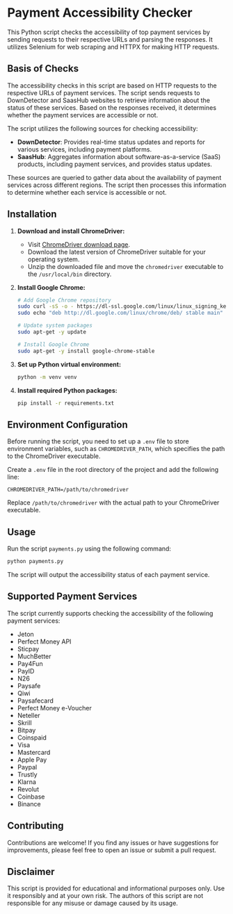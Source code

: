# Payment Accessibility Checker

This Python script checks the accessibility of top payment services by sending requests to their respective URLs and parsing the responses. It utilizes Selenium for web scraping and HTTPX for making HTTP requests.

## Basis of Checks

The accessibility checks in this script are based on HTTP requests to the respective URLs of payment services. The script sends requests to DownDetector and SaasHub websites to retrieve information about the status of these services. Based on the responses received, it determines whether the payment services are accessible or not.

The script utilizes the following sources for checking accessibility:
- **DownDetector**: Provides real-time status updates and reports for various services, including payment platforms.
- **SaasHub**: Aggregates information about software-as-a-service (SaaS) products, including payment services, and provides status updates.

These sources are queried to gather data about the availability of payment services across different regions. The script then processes this information to determine whether each service is accessible or not.

## Installation

1. **Download and install ChromeDriver:**
   - Visit [ChromeDriver download page](https://chromedriver.chromium.org/downloads).
   - Download the latest version of ChromeDriver suitable for your operating system.
   - Unzip the downloaded file and move the `chromedriver` executable to the `/usr/local/bin` directory.

2. **Install Google Chrome:**
   ```bash
   # Add Google Chrome repository
   sudo curl -sS -o - https://dl-ssl.google.com/linux/linux_signing_key.pub | apt-key add
   sudo echo "deb http://dl.google.com/linux/chrome/deb/ stable main" >> /etc/apt/sources.list.d/google-chrome.list
   
   # Update system packages
   sudo apt-get -y update
   
   # Install Google Chrome
   sudo apt-get -y install google-chrome-stable
   ```

3. **Set up Python virtual environment:**
   ```bash
   python -m venv venv
   ```

4. **Install required Python packages:**
   ```bash
   pip install -r requirements.txt
   ```

## Environment Configuration

Before running the script, you need to set up a `.env` file to store environment variables, such as `CHROMEDRIVER_PATH`, which specifies the path to the ChromeDriver executable.

Create a `.env` file in the root directory of the project and add the following line:
```plaintext
CHROMEDRIVER_PATH=/path/to/chromedriver
```
Replace `/path/to/chromedriver` with the actual path to your ChromeDriver executable.

## Usage

Run the script `payments.py` using the following command:
```bash
python payments.py
```

The script will output the accessibility status of each payment service.

## Supported Payment Services

The script currently supports checking the accessibility of the following payment services:
- Jeton
- Perfect Money API
- Sticpay
- MuchBetter
- Pay4Fun
- PayID
- N26
- Paysafe
- Qiwi
- Paysafecard
- Perfect Money e-Voucher
- Neteller
- Skrill
- Bitpay
- Coinspaid
- Visa
- Mastercard
- Apple Pay
- Paypal
- Trustly
- Klarna
- Revolut
- Coinbase
- Binance

## Contributing

Contributions are welcome! If you find any issues or have suggestions for improvements, please feel free to open an issue or submit a pull request.

## Disclaimer

This script is provided for educational and informational purposes only. Use it responsibly and at your own risk. The authors of this script are not responsible for any misuse or damage caused by its usage.